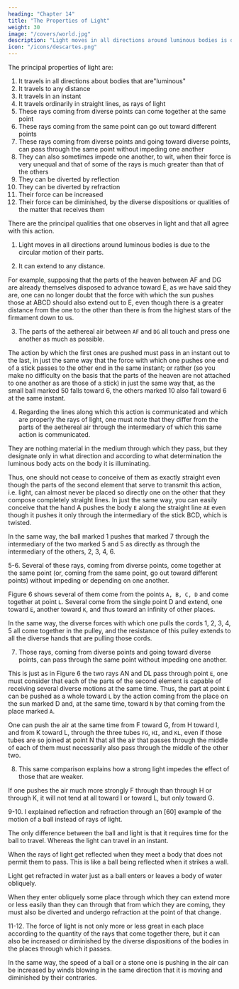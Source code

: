 ```yaml
---
heading: "Chapter 14"
title: "The Properties of Light"
weight: 30
image: "/covers/world.jpg"
description: "Light moves in all directions around luminous bodies is due to the circular motion of their parts"
icon: "/icons/descartes.png"
---
```



<!-- But I want to stop a while at this point to set out the properties of the action by which their eyes can be thus pushed. For they all agree so perfectly with those that we note in light that, when you have considered them, I am sure you will admit, like me, that there is no need to imagine in the stars or in the heavens any other quality but this action that is called by the name of "light." -->

The principal properties of light are:

1. It travels in all directions about bodies that are"luminous" 
2. It travels to any distance
3. It travels in an instant
4. It travels ordinarily in straight lines, as rays of light
5. These rays coming from diverse points can come together at the same point
6. These rays coming from the same point can go out toward different points
7. These rays coming from diverse points and going toward diverse points, can pass through the same point without impeding one another
8. They can also sometimes impede one another, to wit, when their force is very unequal and that of some of the rays is much greater than that of the others
9. They can be diverted by reflection
10. They can be diverted by refraction
11. Their force can be increased
12. Their force can be diminished, by the diverse dispositions or qualities of the matter that receives them


There are the principal qualities that one observes in light and that all agree with this action.

1. Light moves in all directions around luminous bodies is due to the circular motion of their parts.

2. It can extend to any distance. 

For example, supposing that the parts of the heaven between AF and DG are already themselves disposed to advance toward E, as we have said they are, one can no longer doubt that the force with which the sun pushes those at ABCD should also extend out to E, even though there is a greater distance from the one to the other than there is from the highest stars of the firmament down to us.

3. The parts of the aethereal air between `AF` and `DG` all touch and press one another as much as possible. 

The action by which the first ones are pushed must pass in an instant out to the last, in just the same way that the force with which one pushes one end of a stick passes to the other end in the same instant; or rather (so you make no difficulty on the basis that the parts of the heaven are not attached to one another as are those of a stick) in just the same way that, as the small ball marked 50 falls toward 6, the others marked 10 also fall toward 6 at the same instant.

4. Regarding the lines along which this action is communicated and which are properly the rays of light, one must note that they differ from the parts of the aethereal air <!-- second element --> through the intermediary of which this same action is communicated. 

They are nothing material in the medium through which they pass, but they designate only in what direction and according to what determination the luminous body acts on the body it is illuminating. 

Thus, one should not cease to conceive of them as exactly straight even though the parts of the second element that serve to transmit this action, i.e. light, can almost never be placed so directly one on the other that they compose completely straight lines. In just the same way, you can easily conceive that the hand A pushes the body `E` along the straight line `AE` even though it pushes it only through the intermediary of the stick BCD, which is twisted. 

In the same way, the ball marked 1 pushes that marked 7 through the intermediary of the two marked 5 and 5 as directly as through the intermediary of the others, 2, 3, 4, 6.

5-6. Several of these rays, coming from diverse points, come together at the same point (or, coming from the same point, go out toward different points) without impeding or depending on one another. 

Figure 6 shows several of them come from the points `A, B, C, D` and come together at point `L`. Several come from the single point D and extend, one toward `E`, another toward `K`, and thus toward an infinity of other places. 

In the same way, the diverse forces with which one pulls the cords 1, 2, 3, 4, 5 all come together in the pulley, and the resistance of this pulley extends to all the diverse hands that are pulling those cords.	

7. Those rays, coming from diverse points and going toward diverse points, can pass through the same point without impeding one another. 

This is just as in Figure 6 the two rays AN and DL pass through point `E`, one must consider that each of the parts of the second element is capable of receiving several diverse motions at the same time. Thus, the part at point `E` can be pushed as a whole toward `L` by the action coming from the place on the sun marked D and, at the same time, toward `N` by that coming from the place marked `A`. 

One can push the air at the same time from F toward G, from H toward I, and from K toward L, through the three tubes `FG`, `HI`, and `KL`, even if those tubes are so joined at point N that all the air that passes through the middle of each of them must necessarily also pass through the middle of the other two.

8. This same comparison explains how a strong light impedes the effect of those that are weaker.

If one pushes the air much more strongly F through than through H or through K, it will not tend at all toward I or toward L, but only toward G.	

9-10. I explained reflection and refraction through an [60] example of the motion of a ball instead of rays of light. 

<!-- the inclination to move that is transmitted from one place to another through several bodies that touch one another and that continuously fill all the space follows exactly the same path along which this same action could cause the first of those bodies to move if the others were not in its way.[61]  -->

The only difference between the ball and light is that it requires time for the ball to travel. Whereas the light can travel in an instant. <!--  action that is in it can, through the intermediary of those touching it, extend to all sorts of distances in an instant. -->

When the rays of light get reflected when they meet a body that does not permit them to pass. This is like a ball being reflected when it strikes a wall. 

Light get refracted in water just as a ball enters or leaves a body of water obliquely.

When they enter obliquely some place through which they can extend more or less easily than they can through that from which they are coming, they must also be diverted and undergo refraction at the point of that change.

11-12. The force of light is not only more or less great in each place according to the quantity of the rays that come together there, but it can also be increased or diminished by the diverse dispositions of the bodies in the places through which it passes. 

In the same way, the speed of a ball or a stone one is pushing in the air can be increased by winds blowing in the same direction that it is moving and diminished by their contraries.
